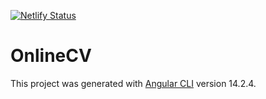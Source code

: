 [![Netlify Status](https://api.netlify.com/api/v1/badges/ccdc1cca-684f-4ab9-bc77-4b96a4eb94b6/deploy-status)](https://app.netlify.com/sites/paulpera/deploys)

# OnlineCV

This project was generated with [Angular CLI](https://github.com/angular/angular-cli) version 14.2.4.